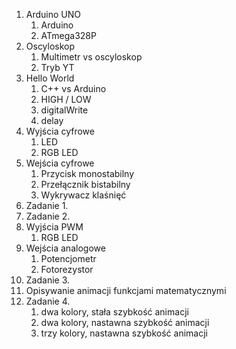 1. Arduino UNO
    1. Arduino
    1. ATmega328P
1. Oscyloskop
    1. Multimetr vs oscyloskop
    1. Tryb YT
1. Hello World
    1. C++ vs Arduino
    1. HIGH / LOW
    1. digitalWrite
    1. delay
1. Wyjścia cyfrowe
    1. LED
    1. RGB LED
1. Wejścia cyfrowe
    1. Przycisk monostabilny
    1. Przełącznik bistabilny
    1. Wykrywacz klaśnięć
1. Zadanie 1.
1. Zadanie 2.
1. Wyjścia PWM
    1. RGB LED
1. Wejścia analogowe
    1. Potencjometr
    1. Fotorezystor
1. Zadanie 3.
1. Opisywanie animacji funkcjami matematycznymi
1. Zadanie 4.
    1. dwa kolory, stała szybkość animacji
    1. dwa kolory, nastawna szybkość animacji
    1. trzy kolory, nastawna szybkość animacji

